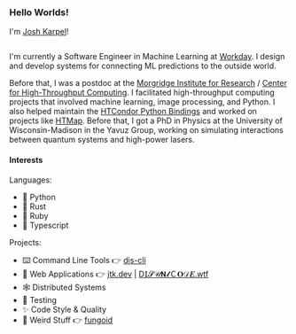 ### Hello Worlds!

I'm [Josh Karpel](https://www.jtk.dev/)!

<a href="https://www.genart.app/flow/rectangle.png">
  <img alt="" src="https://www.genart.app/flow/rectangle.png?imageHeight=100&imageWidth=1000&noiseScale=100">
</a>

I'm currently a Software Engineer in Machine Learning at [Workday](https://github.com/Workday).
I design and develop systems for connecting ML predictions to the outside world.

Before that, I was a postdoc at the
[Morgridge Institute for Research](https://morgridge.org/) 
/
[Center for High-Throughput Computing](http://chtc.cs.wisc.edu/).
I facilitated high-throughput computing projects that involved machine learning, image processing, and Python.
I also helped maintain the 
[HTCondor Python Bindings](https://htcondor.readthedocs.io/en/latest/apis/python-bindings/index.html) 
and worked on projects like 
[HTMap](https://htmap.readthedocs.io/en/latest/).
Before that, 
I got a PhD in Physics at the University of Wisconsin-Madison in the Yavuz Group,
working on simulating interactions between quantum systems and high-power lasers.

#### Interests

Languages:
- :snake: Python
- :crab: Rust
- :gem: Ruby
-	:safety_vest: Typescript

Projects:
- :keyboard: Command Line Tools :point_right: [dis-cli](https://github.com/JoshKarpel/dis-cli)
- :crystal_ball: Web Applications :point_right: [jtk.dev](https://www.jtk.dev/) | [Ⅾ𝖨𝓢𝒰𝝢𝓵Ｃ𝚶𝒟𝑬.wtf](https://www.disunicode.wtf/)
- :spider_web: Distributed Systems
- :microscope: Testing
- :sparkles: Code Style & Quality
- :zany_face: Weird Stuff :point_right: [fungoid](https://github.com/JoshKarpel/fungoid)
